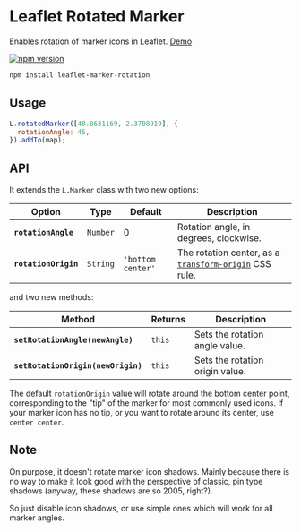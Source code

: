 # Leaflet Rotated Marker

Enables rotation of marker icons in Leaflet. [Demo](https://abdulk1.github.io/Leaflet.RotatedMarker/)

[![npm version](https://badge.fury.io/js/mapbminimap.svg)](https://www.npmjs.com/package/leaflet-marker-rotation)

```bash
npm install leaflet-marker-rotation
```

## Usage

```js
L.rotatedMarker([48.8631169, 2.3708919], {
  rotationAngle: 45,
}).addTo(map);
```

## API

It extends the `L.Marker` class with two new options:

| Option               | Type     | Default           | Description                                                                                                                 |
| -------------------- | -------- | ----------------- | --------------------------------------------------------------------------------------------------------------------------- |
| **`rotationAngle`**  | `Number` | 0                 | Rotation angle, in degrees, clockwise.                                                                                      |
| **`rotationOrigin`** | `String` | `'bottom center'` | The rotation center, as a [`transform-origin`](https://developer.mozilla.org/en-US/docs/Web/CSS/transform-origin) CSS rule. |

and two new methods:

| Method                             | Returns | Description                     |
| ---------------------------------- | ------- | ------------------------------- |
| **`setRotationAngle(newAngle)`**   | `this`  | Sets the rotation angle value.  |
| **`setRotationOrigin(newOrigin)`** | `this`  | Sets the rotation origin value. |

The default `rotationOrigin` value will rotate around the bottom center point, corresponding to the "tip" of the marker for most commonly used icons. If your marker icon has no tip, or you want to rotate around its center, use `center center`.

## Note

On purpose, it doesn't rotate marker icon shadows. Mainly because there is no way to make it look good with the perspective of classic, pin type shadows (anyway, these shadows are so 2005, right?).

So just disable icon shadows, or use simple ones which will work for all marker angles.
